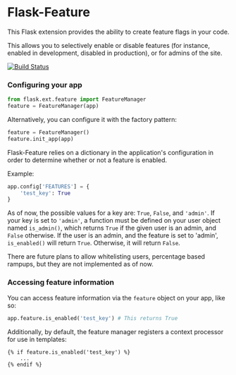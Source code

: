 Flask-Feature
=============

This Flask extension provides the ability to create feature flags in your code.

This allows you to selectively enable or disable features (for instance, enabled in development, disabled in production), or
for admins of the site.

[![Build Status](https://travis-ci.org/btoconnor/flask-feature.svg?branch=master)](https://travis-ci.org/btoconnor/flask-feature)

### Configuring your app

```python
from flask.ext.feature import FeatureManager
feature = FeatureManager(app)
```

Alternatively, you can configure it with the factory pattern:
```python
feature = FeatureManager()
feature.init_app(app)
```

Flask-Feature relies on a dictionary in the application's configuration in order to determine whether or not a feature is enabled.

Example:
```python
app.config['FEATURES'] = {
    'test_key': True
}
```

As of now, the possible values for a key are: ```True```, ```False```, and ```'admin'```.  If your key is set to ```'admin'```, a function must be defined on your user object
named ```is_admin()```, which returns ```True``` if the given user is an admin, and ```False``` otherwise.  If the user is an admin, and the feature is set to 'admin',
```is_enabled()``` will return ```True```.  Otherwise, it will return ```False```.

There are future plans to allow whitelisting users, percentage based rampups, but they are not implemented as of now.

### Accessing feature information

You can access feature information via the ```feature``` object on your app, like so:
```python
app.feature.is_enabled('test_key') # This returns True
```

Additionally, by default, the feature manager registers a context processor for use in templates:
```html+jinja
{% if feature.is_enabled('test_key') %}
    ...
{% endif %}
```

